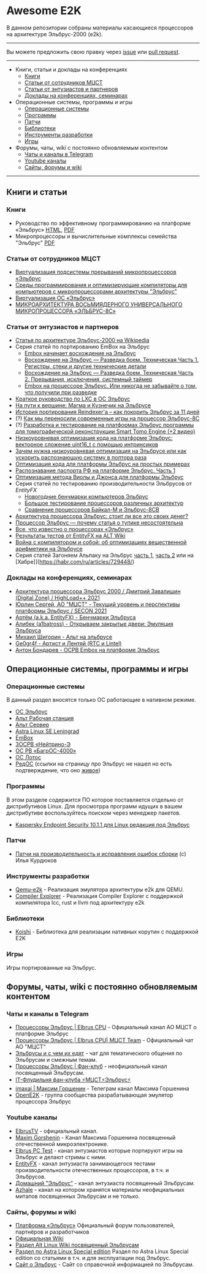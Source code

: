 # Awesome E2K

В данном репозитории собраны материалы касающиеся процессоров на архитектуре Эльбрус-2000 (e2k).

---

Вы можете предложить свою правку через [issue](https://github.com/e2k-community/awesome-e2k/issues) или [pull request](https://github.com/e2k-community/awesome-e2k/pulls).

---
- Книги, статьи и доклады на конференциях
	- [Книги](#книги)
	- [Статьи от сотрудников МЦСТ](#статьи-от-сотрудников-мцст)
	- [Статьи от энтузиастов и партнеров](#cтатьи-от-энтузиастов-и-партнеров)
	- [Доклады на конференциях, семинарах](#доклады-на-конференциях-семинарах)
- Операционные системы, программы и игры
	- [Операционные системы](#операционные-системы)
	- [Программы](#программы)
	- [Патчи](#патчи)
	- [Библиотеки](#библиотеки)
	- [Инструменты разработки](#инструменты-разработки)
	- [Игры](#игры)
- Форумы, чаты, wiki с постоянно обновляемым контентом
	- [Чаты и каналы в Telegram](#чаты-и-каналы-в-telegram)
	- [Youtube каналы](#youtube-каналы)
	- [Сайты, форумы и wiki](#форумы-и-wiki)

---

## Книги и статьи
### Книги

* Руководство по эффективному программированию на платформе «Эльбрус» [HTML](http://ftp.altlinux.org/pub/people/mike/elbrus/docs/elbrus_prog/html/), [PDF](http://www.mcst.ru/files/5ed39a/dd0cd8/50506b/000000/elbrus_prog_2020-05-30.pdf)
* Микропроцессоры и вычислительные комплексы семейства "Эльбрус" [PDF](http://www.mcst.ru/files/511cea/886487/1a8f40/000000/book_elbrus.pdf)

### Статьи от сотрудников МЦСТ

* [Виртуализация подсистемы прерываний микропроцессоров «Эльбрус](http://www.mcst.ru/files/5fe5bc/d4dece/619b67/33a144/s.a._rybakov_r.v._demenko_virtualizatsiya_podsistemy_preryvaniy_mikroprotsessorov_elbrus.pdf)
* [Среды программирования и оптимизирующие компиляторы для компьютеров с микропроцессорами архитектуры "Эльбрус"](http://www.mcst.ru/files/5c21fb/330cd8/50cf3f/000000/m.i._neyman-zade_v.yu._volkonskiy_sredy_programmirovaniya_i_optimiziruyushchie_kompilyatory_dlya_kompyuterov_s_mikroprotsessorami_arhitektury_elbrus.pdf)
* [Виртуализация ОС «Эльбрус»](http://www.mcst.ru/files/5fe5d1/ffdece/61aa69/33a145/rybakov_s.a._virtualizatsiya_os_elbrus.pdf)
* [МИКРОАРХИТЕКТУРА ВОСЬМИЯДЕРНОГО УНИВЕРСАЛЬНОГО МИКРОПРОЦЕССОРА «ЭЛЬБРУС-8C»](http://www.mcst.ru/files/5847d5/d90cd8/508971/000000/alfonso_d.m._demenko_r.v._kozhin_a.s._kozhin_e.s._kolychev_r.e._kostenko_v.o.__polyakov_n.yu._smirnova_e.v._smirnov_d.a.smolyanov_p.a._tihorskiy_v.v..pdf)

### Статьи от энтузиастов и партнеров

* [Статья по архитектуре Эльбрус-2000 на Wikipedia](https://ru.wikipedia.org/wiki/%D0%AD%D0%BB%D1%8C%D0%B1%D1%80%D1%83%D1%81_2000)
* Серия статей по портированию EmBox на Эльбрус 
	* [Embox начинает восхождение на Эльбрус](https://habr.com/ru/company/embox/blog/421441/)
	* [Восхождение на Эльбрус — Разведка боем. Техническая Часть 1. Регистры, стеки и другие технические детали](https://habr.com/ru/company/embox/blog/447704/)
	* [Восхождение на Эльбрус — Разведка боем. Техническая Часть 2. Прерывания, исключения, системный таймер](https://habr.com/ru/company/embox/blog/447744/)
	* [Embox на процессоре Эльбрус. Или никогда не забывайте о том, что получили при разведке](https://habr.com/ru/company/embox/blog/485694/)
* [Краткое руководство по LXC в ОС Эльбрус](https://habr.com/ru/company/rostelecom/blog/564156/)
* [На пути к вершине: Магма и Кузнечик на Эльбрусе](https://habr.com/ru/post/563308/)
* [История портирования Reindexer'а – как покорить Эльбрус за 11 дней](https://habr.com/ru/company/rostelecom/blog/562858/)
* (?) [Как мы переносили современные игры на процессор Эльбрус-8С](https://habr.com/ru/company/gaijin/blog/533380/)
* (?) [Разработка и тестирование на платформах Эльбрус программы для томографической реконструкции Smart Tomo Engine (+2 видео)](https://habr.com/ru/company/smartengines/blog/522430/)
* [Низкоуровневая оптимизация кода на платформе Эльбрус: векторное сложение uint16_t с помощью интринсиков](https://habr.com/ru/company/smartengines/blog/351134/)
* [Зачем нужна низкоуровневая оптимизация на Эльбрусе или как ускорить распознающую систему в полтора раза](https://habr.com/ru/company/smartengines/blog/438948/)
* [Оптимизация кода для платформы Эльбрус на простых примерах](https://habr.com/ru/company/smartengines/blog/317672/)
* [Распознавание паспорта РФ на платформе Эльбрус. Часть 1](https://habr.com/ru/company/smartengines/blog/304750/)
* [Оптимизация метода Виолы и Джонса для платформы Эльбрус](https://habr.com/ru/company/smartengines/blog/340918/)
* Серия статей по тестированию производительности Эльбрусов от *EntityFX*
	* [Новогодние бенчмарки компьютеров Эльбрус](https://habr.com/ru/company/icl_services/blog/534296/)
	* [Большое тестирование процессоров различных архитектур](https://habr.com/ru/company/icl_services/blog/501588/)
	* [Сравнение процессоров Байкал-М и Эльбрус-8СВ](https://habr.com/ru/company/icl_services/blog/558564/)
* [Архитектура процессора Эльбрус: стоит ли все это своих денег?](https://habr.com/ru/company/macloud/blog/566478/)
* [Процессор Эльбрус — почему статья о тупике несостоятельна](https://habr.com/ru/post/575302/)
* [Все, что известно о процессорах «Эльбрус»](https://club.dns-shop.ru/digest/54388-vse-chto-izvestno-o-protsessorah-elbrus/)
* [Результаты тестов от EntityFX на ALT Wiki](https://www.altlinux.org/%D0%AD%D0%BB%D1%8C%D0%B1%D1%80%D1%83%D1%81/%D1%82%D0%B5%D1%81%D1%82%D1%8B/%D1%80%D0%B5%D0%B7%D1%83%D0%BB%D1%8C%D1%82%D0%B0%D1%82%D1%8B)
* [Война с компилятором и собой: об оптимизациях вещественной арифметики на Эльбрусе](https://habr.com/ru/post/647165/)
* Серия статей Загоняем Альпаку на Эльбрус [часть 1](https://telegra.ph/Zagonyaem-Alpaku-na-EHlbrus-04-15), [часть 2](https://telegra.ph/Snova-zagonyaem-Alpaku-na-EHlbrus-04-16) или на [Хабре]](https://habr.com/ru/articles/729448/)

### Доклады на конференциях, семинарах

* [Архитектура процессора Эльбрус 2000 / Дмитрий Завалишин (Digital Zone) / HighLoad++ 2021](https://www.youtube.com/watch?v=6SZZ7ASOR7s)
* [Юрлин Сергей, АО "МЦСТ" - Текущий уровень и перспективы платформы Эльбрус / SECON 2021](https://www.youtube.com/watch?v=4b6c1PcH9pI)
* [Артём (a.k.a. EntityFX) - Бенчмарки Эльбруса](https://www.youtube.com/watch?v=lr3z37tpdlY)
* [Алибек (a1batross) - Открываем закрытые двери: Эмуляция Эльбруса](https://www.youtube.com/watch?v=lAYbziHO6p8)
* [Михаил Шигорин - Альт на эльбрусе](https://youtu.be/_mrfQoEsiFk)
* [Ge0gr4f - Артист и Лентяй (RTC и Lintel)](https://youtu.be/wJrpAQVJxxY)
* [Антон Бондарев - ОСРВ Embox на платформе Эльбрус](https://youtu.be/pRjXHq5uZ6k)

## Операционные системы, программы и игры
### Операционные системы
В данный раздел вносятся только ОС работающие в нативном режиме.

* [ОС Эльбрус](http://www.mcst.ru/elbrus_linux)
* [Альт Рабочая станция](https://docs.altlinux.org/ru-RU/alt-workstation-e2k/9.2/html/alt-workstation-e2k/index.html)
* [Альт Сервер](https://docs.altlinux.org/ru-RU/alt-server-e2k/9.2/html/alt-server-e2k/index.html)
* [Astra Linux SE Leningrad](https://astralinux.ru/information/library/#release-leningrad)
* [EmBox](https://github.com/embox/embox)
* [ЗОСРВ «Нейтрино-Э](https://kpda.ru/products/kpda10965/)
* [ОС РВ «БагрОС-4000»](https://www.sukhoi.org/bagros/)
* [ОС Лотос](https://instreamcom.com/ru/elbrus)
* [РедОС](https://redos.red-soft.ru/product/red-os/) (ссылки на страницу про Эльбрус не нашел но есть подтверждение, что оно [живое](https://t.me/e2k_fans/713))

### Программы
В этом разделе содержится ПО которое поставляется отдельно от дистрибутивов Linux. Для просмотрра программ идущих в вашем дистрибутиве воспользуйтесь поиском через менеджер пакетов. 
* [Kaspersky Endpoint Security 10.1.1 для Linux редакция под Эльбрус](https://support.kaspersky.com/help/KES4LinuxElbrus/10.1.2/ru-RU/187444.htm)

### Патчи
* [Патчи на производительность и исправления ошибок сборки](https://github.com/ilyakurdyukov/e2k-ports) (с) Илья Курдюков

### Инструменты разработки
* [Qemu-e2k](https://git.mentality.rip/OpenE2K/qemu-e2k) - Реализация эмулятора архитектуры e2k для QEMU.
* [Compiler Explorer](https://ce.mentality.rip/) - Реализация Compiler Explorer с поддержкой компилятора lcc, rust и llvm под архитектуру e2k

### Библиотеки
* [Koishi](https://github.com/taisei-project/koishi) - Библиотека для реализации нативных корутин с поддержкой E2K

### Игры
Игры портированные на Эльбрус.

## Форумы, чаты, wiki с постоянно обновляемым контентом
### Чаты и каналы в Telegram

* [Процессоры Эльбрус | Elbrus CPU](https://t.me/ElbrusMCST) - Официальный канал АО МЦСТ о платформе Эльбрус
* [Процессоры Эльбрус | Elbrus CPU| МЦСТ Team](https://t.me/ElbrusCPUTeam) - Официальный чат АО "МЦСТ"
* [Эльбрусы и с чем их едят](https://t.me/e2k_chat) - чат для тематического общения по Эльбрусам и смежным темам.
* [Процессоры Эльбрус | Фан-клуб](https://t.me/e2k_fans) - неофициальный канал посвященный Эльбрусам.
* [IT-Флудильня фан-клуба ⚡️МЦСТ⚡️Эльбрус⚡️](https://t.me/joinchat/E7cNDEYgqvaXkf0x)
* [imaxai | Максим Горшенин](https://t.me/imaxairu) - Телеграм канал Максима Горшенина
* [OpenE2K](https://t.me/qemu_e2k) - группа сообщества разрабатывающая эмулятор процессора Эльбрус

### Youtube каналы
* [ElbrusTV](https://www.youtube.com/user/ElbrusTV) - официальный канал.
* [Maxim Gorshenin](https://www.youtube.com/c/MaximGorshenin) - Канал Максима Горшенина посвященный отечественной микроэлектронике.
* [Elbrus PC Test](https://www.youtube.com/c/ElbrusPCTest) - канал энтузиастов которые портируют игры на Эльбрус и делают стримы с ними.
* [EntityFX](https://www.youtube.com/user/EntityFX) - канал энтузиаста занимающегося тестами производительности отечественных процессоров, в т.ч. и Эльбрусов.
* [Домашний "Эльбрус"](https://www.youtube.com/c/%D0%94%D0%BE%D0%BC%D0%B0%D1%88%D0%BD%D0%B8%D0%B9%D0%AD%D0%BB%D1%8C%D0%B1%D1%80%D1%83%D1%81) - канал энтузиаста посвященный Эльбрусам.
* [Azhale](https://www.youtube.com/@azhale) - канал на котором хранятся материалы неофициальных митапов посвященных Эльбрусам и не только.

### Сайты, форумы и wiki
* [Платформа «Эльбрус»](http://forum.elbrus.ru/) Официальный форум пользователей, партнёров и разработчиков
* [Официальная Wiki](https://wiki.elbrus.ru/%D0%97%D0%B0%D0%B3%D0%BB%D0%B0%D0%B2%D0%BD%D0%B0%D1%8F_%D1%81%D1%82%D1%80%D0%B0%D0%BD%D0%B8%D1%86%D0%B0)
* [Раздел Alt Linux Wiki посвященный Эльбрусам](https://www.altlinux.org/%D0%AD%D0%BB%D1%8C%D0%B1%D1%80%D1%83%D1%81)
* [Раздел по Astra Linux Special edition](https://wiki.astralinux.ru/pages/viewpage.action?pageId=53647195) Раздел по Astra Linux Special edition со статьями в т.ч. и для эксплуатации под Эльбрус.
* [Сайт о Эльбрус](https://елбрус.рус/) - Сайт со справочной информацией по Эльбрусам.
